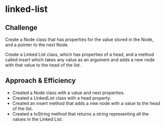 # linked-list

## Challenge

Create a Node class that has properties for the value stored in the Node, and a pointer to the next Node.

Create a Linked List class, which has properties of a head, and a method called insert which takes any value as an argument and adds a new node with that value to the head of the list.

## Approach & Efficiency

- Created a Node class with a value and next properties.
- Created a LinkedList class with a head property.
- Created an insert method that adds a new node with a value to the head of the list.
- Created a toString method that returns a string representing all the values in the Linked List.
